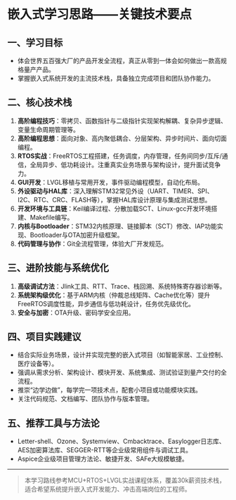 
# 嵌入式学习思路——关键技术要点

## 一、学习目标
- 体会世界五百强大厂的产品开发全流程，真正从零到一体会如何做出一款高规格量产产品。
- 掌握嵌入式系统开发的主流技术栈，具备独立完成项目和团队协作能力。

## 二、核心技术栈
1. **高阶编程技巧**：零拷贝、函数指针与二级指针实现架构解耦、复杂异步逻辑、变量生命周期管理等。
2. **高阶编程思想**：面向对象、高内聚低耦合、分层架构、异步时间片、面向切面编程。
3. **RTOS实战**：FreeRTOS工程搭建，任务调度，内存管理，任务间同步/互斥/通信，全局异步、低功耗设计。注重真实业务场景与架构设计，提升面试竞争力。
4. **GUI开发**：LVGL移植与常用开发，事件驱动编程模型，自动化布局。
5. **外设驱动与HAL库**：深入理解STM32常见外设（UART、TIMER、SPI、I2C、RTC、CRC、FLASH等），掌握HAL库设计原理与集成测试思想。
6. **开发环境与工具链**：Keil编译过程、分散加载SCT、Linux-gcc开发环境搭建、Makefile编写。
7. **内核与Bootloader**：STM32内核原理、链接脚本（SCT）修改、IAP功能实现、Bootloader与OTA加密升级框架。
8. **代码管理与协作**：Git全流程管理，体验大厂开发规范。

## 三、进阶技能与系统优化
1. **高级调试方法**：Jlink工具、RTT、Trace、栈回溯、系统特殊寄存器诊断等。
2. **系统架构级优化**：基于ARM内核（仲裁总线矩阵、Cache优化等）提升FreeRTOS调度性能，异步通信与低功耗设计，任务优先级优化。
3. **安全与加密**：OTA升级、密码学安全应用。

## 四、项目实践建议
- 结合实际业务场景，设计并实现完整的嵌入式项目（如智能家居、工业控制、医疗设备等）。
- 强调从需求分析、架构设计、模块开发、系统集成、测试验证到量产交付的全流程。
- 推崇“边学边做”，每学完一项技术点，配套小项目或功能模块实践。
- 关注代码规范、文档编写、团队协作与版本管理。

## 五、推荐工具与方法论
- Letter-shell、Ozone、Systemview、Cmbacktrace、Easylogger日志库、AES加密算法库、SEGGER-RTT等企业级常用组件与调试工具。
- Aspice企业级项目管理方法论、敏捷开发、SAFe大规模敏捷。

---
> 本学习路线参考MCU+RTOS+LVGL实战课程体系，覆盖30k薪资技术栈，适合希望系统提升嵌入式开发能力、冲击高端岗位的工程师。